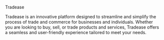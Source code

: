 Tradease

Tradease is an innovative platform designed to streamline and simplify the process of trade and commerce for businesses and individuals. Whether you are looking to buy, sell, or trade products and services, Tradease offers a seamless and user-friendly experience tailored to meet your needs.
